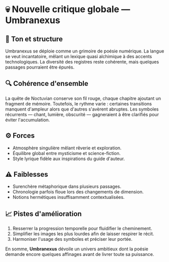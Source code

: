 # 💀 Nouvelle critique globale — Umbranexus

## 🧠 Ton et structure
Umbranexus se déploie comme un grimoire de poésie numérique. La langue se veut incantatoire, mêlant un lexique quasi alchimique à des accents technologiques. La diversité des registres reste cohérente, mais quelques passages pourraient être épurés.

## 🔍 Cohérence d'ensemble
La quête de Noctuvian conserve son fil rouge, chaque chapitre ajoutant un fragment de mémoire. Toutefois, le rythme varie : certaines transitions manquent d'ampleur alors que d'autres s'avèrent abruptes. Les symboles récurrents — chant, lumière, obscurité — gagneraient à être clarifiés pour éviter l'accumulation.

## ⚙️ Forces
- Atmosphère singulière mêlant rêverie et exploration.
- Équilibre global entre mysticisme et science-fiction.
- Style lyrique fidèle aux inspirations du guide d'auteur.

## ⚠️ Faiblesses
- Surenchère métaphorique dans plusieurs passages.
- Chronologie parfois floue lors des changements de dimension.
- Notions hermétiques insuffisamment contextualisées.

## 📈 Pistes d'amélioration
1. Resserrer la progression temporelle pour fluidifier le cheminement.
2. Simplifier les images les plus lourdes afin de laisser respirer le récit.
3. Harmoniser l'usage des symboles et préciser leur portée.

En somme, **Umbranexus** dévoile un univers ambitieux dont la poésie demande encore quelques affinages avant de livrer toute sa puissance.
